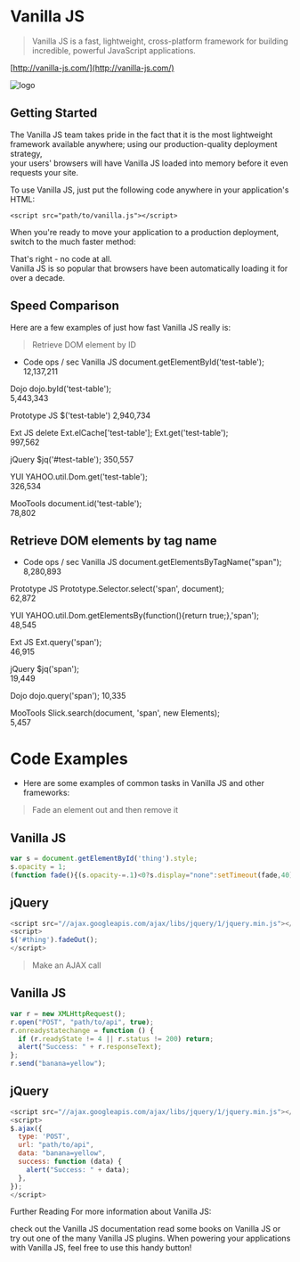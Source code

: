 #  Vanilla JS 

> Vanilla JS is a fast, lightweight, cross-platform framework for building incredible, powerful JavaScript applications.

[http://vanilla-js.com/](http://vanilla-js.com/)  

![logo](http://vanilla-js.com/assets/button.png)


## Getting Started
The Vanilla JS team takes pride in the fact that it is the most lightweight framework available anywhere; 
using our production-quality deployment strategy,  
your users' browsers will have Vanilla JS loaded into memory before it even requests your site.

To use Vanilla JS, just put the following code anywhere in your application's HTML:

```code
<script src="path/to/vanilla.js"></script>
``` 

When you're ready to move your application to a production deployment, switch to the much faster method:

 
That's right - no code at all.  
Vanilla JS is so popular that browsers have been automatically loading it for over a decade.

## Speed Comparison 
Here are a few examples of just how fast Vanilla JS really is:

> Retrieve DOM element by ID  
* Code	ops / sec 
Vanilla JS	document.getElementById('test-table');	
12,137,211
 
Dojo	dojo.byId('test-table');	
5,443,343
 
Prototype JS	$('test-table')	
2,940,734
 
Ext JS	delete Ext.elCache['test-table']; Ext.get('test-table');	
997,562
 
jQuery	$jq('#test-table');	
350,557
 
YUI	YAHOO.util.Dom.get('test-table');	
326,534
 
MooTools	document.id('test-table');	
78,802
 
## Retrieve DOM elements by tag name 
* Code	ops / sec 
Vanilla JS	document.getElementsByTagName("span");	
8,280,893
 
Prototype JS	Prototype.Selector.select('span', document);	
62,872
 
YUI	YAHOO.util.Dom.getElementsBy(function(){return true;},'span');	
48,545
 
Ext JS	Ext.query('span');	
46,915
 
jQuery	$jq('span');	
19,449
 
Dojo	dojo.query('span');	
10,335
 
MooTools	Slick.search(document, 'span', new Elements);	
5,457
 
# Code Examples 
* Here are some examples of common tasks in Vanilla JS and other frameworks:

> Fade an element out and then remove it 

## Vanilla JS	
```js
var s = document.getElementById('thing').style;
s.opacity = 1;
(function fade(){(s.opacity-=.1)<0?s.display="none":setTimeout(fade,40)})();
``` 

## jQuery	
```js
<script src="//ajax.googleapis.com/ajax/libs/jquery/1/jquery.min.js"></script>
<script>
$('#thing').fadeOut();
</script>
``` 

> Make an AJAX call

## Vanilla JS	
```js
var r = new XMLHttpRequest();
r.open("POST", "path/to/api", true);
r.onreadystatechange = function () {
  if (r.readyState != 4 || r.status != 200) return;
  alert("Success: " + r.responseText);
};
r.send("banana=yellow");
```

## jQuery	
```js
<script src="//ajax.googleapis.com/ajax/libs/jquery/1/jquery.min.js"></script>
<script>
$.ajax({
  type: 'POST',
  url: "path/to/api",
  data: "banana=yellow",
  success: function (data) {
    alert("Success: " + data);
  },
});
</script>
``` 

Further Reading
For more information about Vanilla JS:

check out the Vanilla JS documentation
read some books on Vanilla JS
or try out one of the many Vanilla JS plugins.
When powering your applications with Vanilla JS, feel free to use this handy button!

























